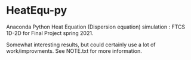 # HeatEqu-py
Anaconda Python Heat Equation (Dispersion equation) simulation : FTCS 1D-2D for Final Project spring 2021.

Somewhat interesting results, but could certainly use a lot of work/improvments. See NOTE.txt for more information.
